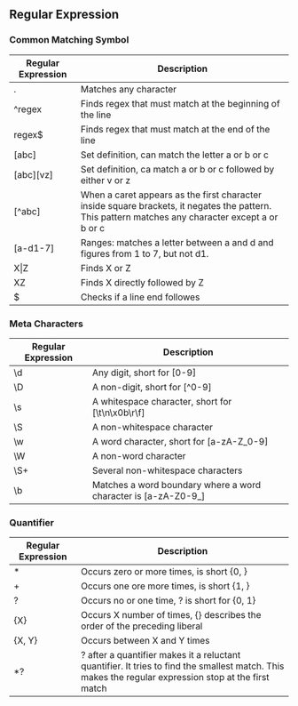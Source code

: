 ## Regular Expression ##

### Common Matching Symbol ###
|Regular Expression| Description| 
|---|---|
|.|Matches any character|
|^regex|Finds regex that must match at the beginning of the line| 
|regex$|Finds regex that must match at the end of the line |
|[abc]|Set definition, can match the letter a or b or c|
|[abc][vz]|Set definition, ca match a or b or c followed by either v or z|
|[^abc]|When a caret appears as the first character inside square brackets, it negates the pattern. This pattern matches any character except a or b or c|
|[a-d1-7]|Ranges: matches a letter between a and d and figures from 1 to 7, but not d1.|
|X\|Z| Finds X or Z| 
|XZ|Finds X directly followed by Z|
|$|Checks if a line end followes| 

### Meta Characters ###
|Regular Expression|Description| 
|----|----|
|\d|Any digit, short for [0-9]|
|\D|A non-digit, short for [^0-9]|
|\s|A whitespace character, short for [\t\n\x0b\r\f]|
|\S|A non-whitespace character|
|\w|A word character, short for [a-zA-Z_0-9]|
|\W|A non-word character|
|\S+|Several non-whitespace characters|
|\b|Matches a word boundary where a word character is [a-zA-Z0-9_]|

### Quantifier ###
|Regular Expression|Description|
|----|-----|
|* |Occurs zero or more times, is short {0, }|
|+|Occurs one ore more times, is short {1, }|
|?|Occurs no or one time, ? is short for {0, 1}|
|{X}|Occurs X number of times, {} describes the order of the preceding liberal|
|{X, Y}|Occurs between X and Y times|
| \*?| ? after a quantifier makes it a reluctant quantifier. It tries to find the smallest match. This makes the regular expression stop at the first match| 
